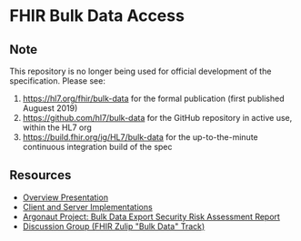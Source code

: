 # FHIR Bulk Data Access

## Note

This repository is no longer being used for official development of the specification. Please see:

1. https://hl7.org/fhir/bulk-data for the formal publication (first published Auguest 2019)
2. https://github.com/hl7/bulk-data for the GitHub repository in active use, within the HL7 org
3. https://build.fhir.org/ig/HL7/bulk-data for the up-to-the-minute continuous integration build of the spec

## Resources
 - [Overview Presentation](https://docs.google.com/presentation/d/14ZHmam9hwz6-SsCG1YqUIQnJ56bvSqEatebltgEVR6c/edit?usp=sharing)
 - [Client and Server Implementations](./implementations.md)
 - [Argonaut Project: Bulk Data Export Security Risk Assessment Report](./security-risk-assessment-report.pdf)
 - [Discussion Group (FHIR Zulip "Bulk Data" Track)](https://chat.fhir.org/#narrow/stream/bulk.20data)
